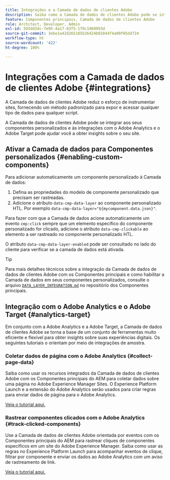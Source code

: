 ```yaml
---
title: Integrações e a Camada de dados de clientes Adobe
description: Saiba como a Camada de dados de clientes Adobe pode se integrar aos seus componentes personalizados e como as integrações com o Adobe Analytics e o Adobe Target podem ajudar você a obter insights sobre o seu site
feature: Componentes principais, Camada de dados de clientes Adobe
role: Architect, Developer, Admin
exl-id: 503dd3dc-fe95-4a17-83f5-1f0c1960993d
source-git-commit: 3ebe1a42d265185b36424b01844f4a00f05d4724
workflow-type: ht
source-wordcount: '422'
ht-degree: 100%

---
```


# Integrações com a Camada de dados de clientes Adobe {#integrations}

A Camada de dados de clientes Adobe reduz o esforço de instrumentar sites, fornecendo um método padronizado para expor e acessar qualquer tipo de dados para qualquer script.

A Camada de dados de clientes Adobe pode se integrar aos seus componentes personalizados e às integrações com o Adobe Analytics e o Adobe Target pode ajudar você a obter insights sobre o seu site.

## Ativar a Camada de dados para Componentes personalizados {#enabling-custom-components}

Para adicionar automaticamente um componente personalizado à Camada de dados:

1. Defina as propriedades do modelo de componente personalizado que precisam ser rastreadas.
1. Adicione o atributo `data-cmp-data-layer` ao componente personalizado HTL. Por exemplo `data-cmp-data-layer="${mycomponent.data.json}"`.

Para fazer com que a Camada de dados acione automaticamente um evento `cmp:click` sempre que um elemento específico do componente personalizado for clicado, adicione o atributo `data-cmp-clickable` ao elemento a ser rastreado no componente personalizado HTL.

O atributo `data-cmp-data-layer-enabled` pode ser consultado no lado do cliente para verificar se a camada de dados está ativada.

>[!TIP]
>
>Para mais detalhes técnicos sobre a integração da Camada de dados de dados de clientes Adobe com os Componentes principais e como habilitar a Camada de dados em seus componentes personalizados, consulte o arquivo [`DATA_LAYER_INTEGRATION.md`](https://github.com/adobe/aem-core-wcm-components/blob/master/DATA_LAYER_INTEGRATION.md) no repositório dos Componentes principais.

## Integração com o Adobe Analytics e o Adobe Target {#analytics-target}

Em conjunto com a Adobe Analytics e a Adobe Target, a Camada de dados de clientes Adobe se torna a base de um conjunto de ferramentas muito eficiente e flexível para obter insights sobre suas experiências digitais. Os seguintes tutoriais o orientam por meio de integrações de amostra.

### Coletar dados de página com o Adobe Analytics {#collect-page-data}

Saiba como usar os recursos integrados da Camada de dados de clientes Adobe com os Componentes principais do AEM para coletar dados sobre uma página no Adobe Experience Manager Sites. O Experience Platform Launch e a extensão do Adobe Analytics serão usados para criar regras para enviar dados de página para o Adobe Analytics.

[Veja o tutorial aqui.](https://docs.adobe.com/content/help/pt-BR/experience-manager-learn/sites/integrations/analytics/collect-data-analytics.html)

### Rastrear componentes clicados com o Adobe Analytics {#track-clicked-components}

Use a Camada de dados de clientes Adobe orientada por eventos com os Componentes principais do AEM para rastrear cliques de componentes específicos em um site do Adobe Experience Manager. Saiba como usar as regras no Experience Platform Launch para acompanhar eventos de clique, filtrar por componente e enviar os dados ao Adobe Analytics com um aviso de rastreamento de link.

[Veja o tutorial aqui.](https://docs.adobe.com/content/help/pt-BR/experience-manager-learn/sites/integrations/analytics/track-clicked-component.html)
